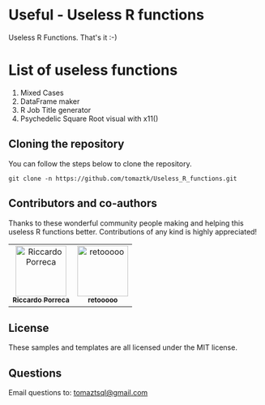 # Useful - Useless R functions
Useless R Functions. That's it :-)

# List of useless functions
1. Mixed Cases
2. DataFrame maker
3. R Job Title generator
4. Psychedelic Square Root visual with x11()

## Cloning the repository
You can follow the steps below to clone the repository.
```
git clone -n https://github.com/tomaztk/Useless_R_functions.git
```

## Contributors and co-authors

Thanks to these wonderful community people making and helping this useless R functions better. Contributions of any kind is highly appreciated!
<table>
  <tr>
    <td align="center"><a href="https://github.com/riccardoporreca"><img src="https://avatars0.githubusercontent.com/u/13663564?s=400&u=a95e7d0f8098a61a1a7939bc8a6f4007e70c4154&v=4" width="100px;" alt="Riccardo Porreca"/><br /><sub><b>Riccardo Porreca</b></sub></a><br /></td>
    <td align="center"><a href="https://github.com/retooooo"><img src="https://avatars3.githubusercontent.com/u/22014291?s=400&v=4" width="100px;" alt="retooooo"/><br /><sub><b>retooooo</b></sub></a><br /></td>
</tr>

</table>


## License
These samples and templates are all licensed under the MIT license.

## Questions
Email questions to: tomaztsql@gmail.com
